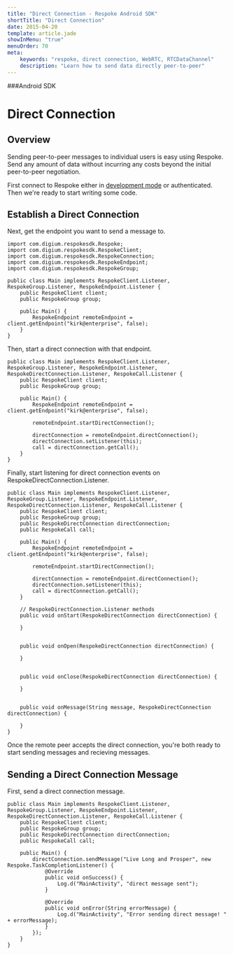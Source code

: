 ```yaml
---
title: "Direct Connection - Respoke Android SDK"
shortTitle: "Direct Connection"
date: 2015-04-20
template: article.jade
showInMenu: "true"
menuOrder: 70
meta:
    keywords: "respoke, direct connection, WebRTC, RTCDataChannel"
    description: "Learn how to send data directly peer-to-peer"
---
```


###Android SDK
# Direct Connection

## Overview

Sending peer-to-peer messages to individual users is easy using Respoke. Send any amount of data without incurring any costs beyond the initial peer-to-peer negotiation.

First connect to Respoke either in [development mode](/client/android/getting-started.html) or authenticated. Then we're ready to start writing some code.

## Establish a Direct Connection

Next, get the endpoint you want to send a message to.

    import com.digium.respokesdk.Respoke;
    import com.digium.respokesdk.RespokeClient;
    import com.digium.respokesdk.RespokeConnection;
    import com.digium.respokesdk.RespokeEndpoint;
    import com.digium.respokesdk.RespokeGroup;

    public class Main implements RespokeClient.Listener, RespokeGroup.Listener, RespokeEndpoint.Listener {
        public RespokeClient client;
        public RespokeGroup group;

        public Main() {
            RespokeEndpoint remoteEndpoint = client.getEndpoint("kirk@enterprise", false);
        }
    }

Then, start a direct connection with that endpoint.

    public class Main implements RespokeClient.Listener, RespokeGroup.Listener, RespokeEndpoint.Listener,  RespokeDirectConnection.Listener, RespokeCall.Listener {
        public RespokeClient client;
        public RespokeGroup group;

        public Main() {
            RespokeEndpoint remoteEndpoint = client.getEndpoint("kirk@enterprise", false);
            
            remoteEndpoint.startDirectConnection();
            
            directConnection = remoteEndpoint.directConnection();
            directConnection.setListener(this);
            call = directConnection.getCall();
        }
    }
   
Finally, start listening for direct connection events on RespokeDirectConnection.Listener.
    
    public class Main implements RespokeClient.Listener, RespokeGroup.Listener, RespokeEndpoint.Listener,  RespokeDirectConnection.Listener, RespokeCall.Listener {
        public RespokeClient client;
        public RespokeGroup group;
        public RespokeDirectConnection directConnection;
        public RespokeCall call;

        public Main() {
            RespokeEndpoint remoteEndpoint = client.getEndpoint("kirk@enterprise", false);
            
            remoteEndpoint.startDirectConnection();
            
            directConnection = remoteEndpoint.directConnection();
            directConnection.setListener(this);
            call = directConnection.getCall();
        }
        
        // RespokeDirectConnection.Listener methods
        public void onStart(RespokeDirectConnection directConnection) {

        }


        public void onOpen(RespokeDirectConnection directConnection) {

        }


        public void onClose(RespokeDirectConnection directConnection) {

        }


        public void onMessage(String message, RespokeDirectConnection directConnection) {
  
        }
    }
    

Once the remote peer accepts the direct connection, you're both ready to start sending messages and recieving messages.

## Sending a Direct Connection Message

First, send a direct connection message.

    public class Main implements RespokeClient.Listener, RespokeGroup.Listener, RespokeEndpoint.Listener,  RespokeDirectConnection.Listener, RespokeCall.Listener {
        public RespokeClient client;
        public RespokeGroup group;
        public RespokeDirectConnection directConnection;
        public RespokeCall call;

        public Main() {
            directConnection.sendMessage("Live Long and Prosper", new Respoke.TaskCompletionListener() {
                @Override
                public void onSuccess() {
                    Log.d("MainActivity", "direct message sent");
                }

                @Override
                public void onError(String errorMessage) {
                    Log.d("MainActivity", "Error sending direct message! " + errorMessage);
                }
            });
        }
    }
